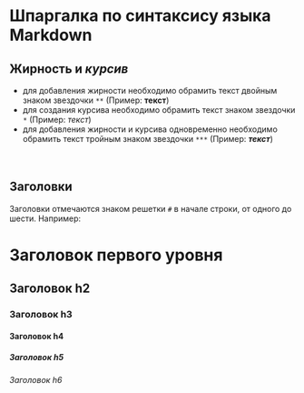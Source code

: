 # Шпаргалка по синтаксису языка Markdown

## **Жирность** и *курсив*

* для добавления жирности необходимо обрамить текст двойным знаком звездочки `**` (Пример: **текст**)
* для создания курсива необходимо обрамить текст знаком звездочки `*` (Пример: *текст*)
* для добавления жирности и курсива одновременно необходимо обрамить текст тройным знаком звездочки `***` (Пример: ***текст***)  
<br><br>

## Заголовки

Заголовки отмечаются знаком решетки `#` в начале строки, от одного до шести. Например:

# Заголовок первого уровня #
## Заголовок h2
### Заголовок h3
#### Заголовок h4
##### Заголовок h5
###### Заголовок h6